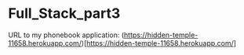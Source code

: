 # Full_Stack_part3
URL to my phonebook application: (https://hidden-temple-11658.herokuapp.com/)[https://hidden-temple-11658.herokuapp.com/]
